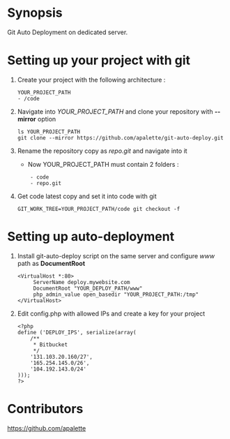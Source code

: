 # Synopsis
Git Auto Deployment on dedicated server.
# Setting up your project with git
1. Create your project with the following architecture :
	```
	YOUR_PROJECT_PATH
	- /code
	```
	
2. Navigate into *YOUR_PROJECT_PATH* and clone your repository with **--mirror** option
	```
 	ls YOUR_PROJECT_PATH
 	git clone --mirror https://github.com/apalette/git-auto-deploy.git
 	```
 		
3. Rename the repository copy as *repo.git* and navigate into it
	- Now YOUR_PROJECT_PATH must contain 2 folders :
	```
		- code
		- repo.git 
	```
		
4. Get code latest copy and set it into code with git
	```
	GIT_WORK_TREE=YOUR_PROJECT_PATH/code git checkout -f
	```
		
# Setting up auto-deployment
1. Install git-auto-deploy script on the same server and configure *www* path as **DocumentRoot**
	```
	<VirtualHost *:80>
	     ServerName deploy.mywebsite.com
	     DocumentRoot "YOUR_DEPLOY_PATH/www"
	     php_admin_value open_basedir "YOUR_PROJECT_PATH:/tmp"
	</VirtualHost>
	```

2. Edit config.php with allowed IPs and create a key for your project
	```
	<?php 
	define ('DEPLOY_IPS', serialize(array(
		/**
		 * Bitbucket
		 */
		'131.103.20.160/27',
	    '165.254.145.0/26',
		'104.192.143.0/24'
	)));
	?>
	```


# Contributors
https://github.com/apalette